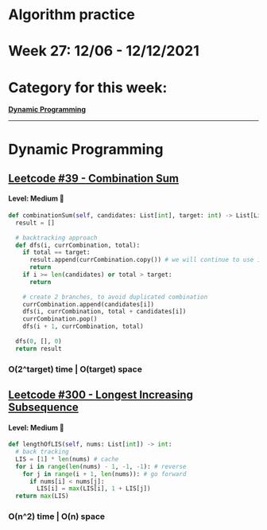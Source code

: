 # Algorithm practice

# Week 27: 12/06 - 12/12/2021

# Category for this week:
**[Dynamic Programming](#dynamic-programming)**<br>

---

# Dynamic Programming

## [Leetcode #39 - Combination Sum](https://leetcode.com/problems/combination-sum/)

#### Level: Medium 📘

```python
def combinationSum(self, candidates: List[int], target: int) -> List[List[int]]:
  result = []
  
  # backtracking approach
  def dfs(i, currCombination, total):
    if total == target:
      result.append(currCombination.copy()) # we will continue to use it
      return
    if i >= len(candidates) or total > target:
      return
      
    # create 2 branches, to avoid duplicated combination
    currCombination.append(candidates[i])
    dfs(i, currCombination, total + candidates[i])
    currCombination.pop()
    dfs(i + 1, currCombination, total)
  
  dfs(0, [], 0)
  return result
```

### O(2^target) time | O(target) space

## [Leetcode #300 - Longest Increasing Subsequence](https://leetcode.com/problems/longest-increasing-subsequence/)

#### Level: Medium 📘

```python
def lengthOfLIS(self, nums: List[int]) -> int:
  # back tracking
  LIS = [1] * len(nums) # cache
  for i in range(len(nums) - 1, -1, -1): # reverse
    for j in range(i + 1, len(nums)): # go forward
      if nums[i] < nums[j]:
        LIS[i] = max(LIS[i], 1 + LIS[j])
  return max(LIS)
```

### O(n^2) time | O(n) space
